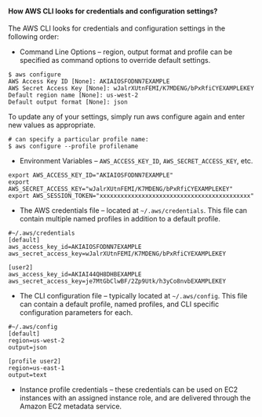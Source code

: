 
#### How AWS CLI looks for credentials and configuration settings?

The AWS CLI looks for credentials and configuration settings in the following order:

- Command Line Options – region, output format and profile can be specified as command options to override default settings.

```
$ aws configure
AWS Access Key ID [None]: AKIAIOSFODNN7EXAMPLE
AWS Secret Access Key [None]: wJalrXUtnFEMI/K7MDENG/bPxRfiCYEXAMPLEKEY
Default region name [None]: us-west-2
Default output format [None]: json
```
To update any of your settings, simply run aws configure again and enter new values as appropriate.

```
# can specify a particular profile name:
$ aws configure --profile profilename
```

- Environment Variables – `AWS_ACCESS_KEY_ID`, `AWS_SECRET_ACCESS_KEY`, etc.

```
export AWS_ACCESS_KEY_ID="AKIAIOSFODNN7EXAMPLE"
export AWS_SECRET_ACCESS_KEY="wJalrXUtnFEMI/K7MDENG/bPxRfiCYEXAMPLEKEY"
export AWS_SESSION_TOKEN="xxxxxxxxxxxxxxxxxxxxxxxxxxxxxxxxxxxxxxxxxxx"
```

- The AWS credentials file – located at `~/.aws/credentials`. This file can contain multiple named profiles in addition to a default profile.

```
#~/.aws/credentials
[default]
aws_access_key_id=AKIAIOSFODNN7EXAMPLE
aws_secret_access_key=wJalrXUtnFEMI/K7MDENG/bPxRfiCYEXAMPLEKEY

[user2]
aws_access_key_id=AKIAI44QH8DHBEXAMPLE
aws_secret_access_key=je7MtGbClwBF/2Zp9Utk/h3yCo8nvbEXAMPLEKEY
```

- The CLI configuration file – typically located at `~/.aws/config`. This file can contain a default profile, named profiles, and CLI specific configuration parameters for each.

```
#~/.aws/config
[default]
region=us-west-2
output=json

[profile user2]
region=us-east-1
output=text
```

- Instance profile credentials – these credentials can be used on EC2 instances with an assigned instance role, and are delivered through the Amazon EC2 metadata service.
